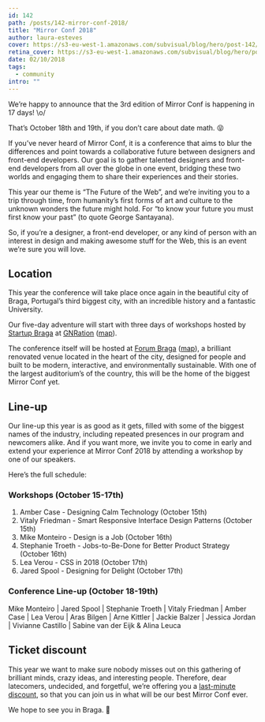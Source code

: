 ```yaml
---
id: 142
path: /posts/142-mirror-conf-2018/
title: "Mirror Conf 2018"
author: laura-esteves
cover: https://s3-eu-west-1.amazonaws.com/subvisual/blog/hero/post-142/mirror-1080p.jpg
retina_cover: https://s3-eu-west-1.amazonaws.com/subvisual/blog/hero/post-142/mirror-1080p.jpg
date: 02/10/2018
tags:
  - community
intro: ""
---
```


We’re happy to announce that the 3rd edition of Mirror Conf is happening in 17 days! \o/

That’s October 18th and 19th, if you don’t care about date math. :stuck_out_tongue_closed_eyes:

If you’ve never heard of Mirror Conf, it is a conference that aims to blur the differences and point towards a collaborative future between designers and front-end developers.
Our goal is to gather talented designers and front-end developers from all over the globe in one event, bridging these two worlds and engaging them to share their experiences and their stories.

This year our theme is “The Future of the Web”, and we’re inviting you to a trip through time, from humanity’s first forms of art and culture to the unknown wonders the future might hold. For “to know your future you must first know your past” (to quote George Santayana).

So, if you’re a designer, a front-end developer, or any kind of person with an interest in design and making awesome stuff for the Web, this is an event we’re sure you will love.

## Location

This year the conference will take place once again in the beautiful city of Braga, Portugal’s third biggest city, with an incredible history and a fantastic University.

Our five-day adventure will start with three days of workshops hosted by [Startup Braga](https://www.startupbraga.com/index.php?slang=en_US) at [GNRation](http://www.gnration.pt/en) ([map](https://goo.gl/maps/6AKGBBn5Wfu)).

The conference itself will be hosted at [Forum Braga](https://www.forumbraga.com/) ([map](https://goo.gl/maps/Evs2LV3pWh82)), a brilliant renovated venue located in the heart of the city, designed for people and built to be modern, interactive, and environmentally sustainable. With one of the largest auditorium’s of the country, this will be the home of the biggest Mirror Conf yet.

## Line-up

Our line-up this year is as good as it gets, filled with some of the biggest names of the industry, including repeated presences in our program and newcomers alike. And if you want more, we invite you to come in early and extend your experience at Mirror Conf 2018 by attending a workshop by one of our speakers.

Here’s the full schedule:

### Workshops (October 15-17th)

1. Amber Case - Designing Calm Technology (October 15th)
2. Vitaly Friedman - Smart Responsive Interface Design Patterns (October 15th)
3. Mike Monteiro - Design is a Job (October 16th)
4. Stephanie Troeth - Jobs-to-Be-Done for Better Product Strategy (October 16th)
5. Lea Verou - CSS in 2018 (October 17th)
6. Jared Spool - Designing for Delight (October 17th)

### Conference Line-up (October 18-19th)

Mike Monteiro | Jared Spool | Stephanie Troeth | Vitaly Friedman | Amber Case | Lea Verou | Aras Bilgen | Arne Kittler | Jackie Balzer | Jessica Jordan | Vivianne Castillo | Sabine van der Eijk & Alina Leuca

## Ticket discount

This year we want to make sure nobody misses out on this gathering of brilliant minds, crazy ideas, and interesting people. Therefore, dear latecomers, undecided, and forgetful, we’re offering you a [last-minute discount](https://ti.to/subvisual/mirror-conf-2018/discount/mirrorconf), so that you can join us in what will be our best Mirror Conf ever.

We hope to see you in Braga. :slightly_smiling_face:
